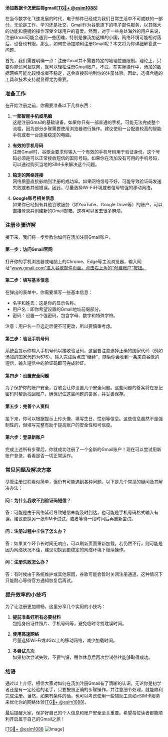 **汤加数据卡怎麽註冊gmail[[TG💪+ @esim1088](https://t.me/s/esim1088)]**

在当今数字化飞速发展的时代，电子邮件已经成为我们日常生活中不可或缺的一部分。无论是工作、学习还是社交，Gmail作为谷歌旗下的电子邮件服务，以其强大的功能和便捷的操作深受全球用户的喜爱。然而，对于一些身处海外的用户来说，注册Gmail可能会遇到一些困难，特别是像汤加这样的小国，网络环境可能相对落后，设备也有限。那么，如何在汤加顺利注册Gmail呢？本文将为你详细解答这一问题。

首先，我们需要明确一点：注册Gmail并不需要特定的地理位置限制。理论上，只要你能访问互联网，就可以轻松注册Gmail账户。不过，在实际操作中，汤加的数据网络可能比较慢或者不稳定，这会直接影响到你的注册体验。因此，选择合适的工具和技术支持就显得尤为重要。

### **准备工作**

在开始注册之前，你需要准备以下几样东西：

1. **一部智能手机或电脑**  
   这是注册Gmail的基础设备。如果你只有一部普通的手机，可能无法完成整个流程，因为部分步骤需要使用浏览器进行操作。建议使用一台配置较高的智能手机或者一台连接稳定的电脑。

2. **有效的手机号码**  
   注册Gmail时，谷歌会要求你输入一个有效的手机号码用于验证身份。这个号码必须是可以正常接收短信的国际号码。如果你在汤加没有可用的手机号码，可以通过购买当地的SIM卡来解决这个问题。

3. **稳定的网络连接**  
   网络质量直接影响到注册的成功率。如果网络信号不好，可能导致验证码发送失败或者其他错误。因此，尽量选择Wi-Fi环境或者信号较强的移动网络。

4. **Google账号相关信息**  
   如果你已经拥有其他谷歌服务（如YouTube、Google Drive等）的账户，可以直接登录并创建新的Gmail邮箱。这样可以省去很多麻烦。

### **注册步骤详解**

接下来，我们将一步步教你如何在汤加注册Gmail账户。

#### **第一步：访问Gmail官网**
打开你的手机浏览器或电脑上的Chrome、Edge等主流浏览器，输入网址“www.gmail.com”进入谷歌邮件页面。点击右上角的“创建账户”按钮。

#### **第二步：填写基本信息**
在弹出的表单中，你需要填写一些基本信息：
- 名字和姓氏：这是你的显示名称。
- 用户名：即你希望设置的Gmail地址前缀部分。
- 密码：设置一个强密码，包含字母、数字和特殊字符。

注意：用户名一旦选定后便不可更改，所以要慎重考虑。

#### **第三步：验证手机号码**
系统会提示你输入手机号码以接收验证码。这里要注意选择正确的国家代码（例如汤加的国家代码为676）。输入完成后点击“继续”，随后你会收到一条来自谷歌的短信，输入短信中的验证码即可完成验证。

#### **第四步：设置安全问题**
为了保护你的账户安全，谷歌会让你设置几个安全问题。这些问题的答案将在忘记密码时帮助找回账户。确保记住这些问题的答案，并妥善保存。

#### **第五步：完善个人资料**
接下来，你可以根据提示上传头像、填写生日、性别等信息。这些信息虽然不是强制性的，但填写完整有助于提高账户的安全性和可信度。

#### **第六步：登录新账户**
完成上述所有步骤后，你就成功注册了一个全新的Gmail账户！现在可以尝试用新账户登录，看看是否一切正常运作。

### **常见问题及解决方案**

尽管注册过程看似简单，但仍有可能遇到各种问题。以下是几个常见的疑问及其解决办法：

#### **问：为什么我收不到验证码短信？**
答：可能是由于网络延迟导致短信未能及时到达，也可能是手机号码格式输入有误。建议更换另一张SIM卡试试，或者等待一段时间后再重新尝试。

#### **问：注册过程中卡住了怎么办？**
答：如果某个环节长时间无响应，可以刷新页面重新加载。若仍然不行，则可能是因为网络状况不佳，建议切换到更稳定的网络环境下继续操作。

#### **问：注册失败怎么办？**
答：有时候由于系统维护或其他原因，谷歌可能会暂时关闭注册通道。这种情况下只能耐心等待官方通知恢复后再试。

### **提升效率的小技巧**

为了让注册更加顺畅，这里分享几个实用的小技巧：

1. **提前准备好所有必要材料**  
   包括身份证件照片、手机号码等，避免临时寻找耽误时间。

2. **使用高速网络**  
   尽量选择Wi-Fi或4G以上的移动网络，减少加载时间。

3. **多尝试几次**  
   如果初次尝试失败，不要气馁，稍作休息后再次尝试往往能够取得成功。

### **结语**

通过以上介绍，相信大家对如何在汤加注册Gmail有了清晰的认识。无论你是初学者还是有一定经验的老手，只要按照正确的步骤操作，并注意细节处理，就能顺利完成注册。当然，如果有条件的话，也可以考虑使用一些辅助工具如eSIM卡服务来优化你的网络体验[[TG💪+ @esim1088](https://t.me/s/esim1088)]。

最后提醒大家，保护好自己的个人信息和账户安全至关重要。希望每位读者都能顺利开启属于自己的Gmail之旅！

[[TG💪+ @esim1088](https://t.me/s/esim1088) ![Image](https://i.postimg.cc/4NQfJmqS/Snipaste-2025-05-13-00-14-12.png)]